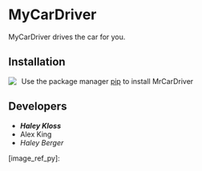 # MyCarDriver
MyCarDriver drives the car for you.
## Installation
Use the package manager [pip](https://pypi.org/project/pip/) to install MrCarDriver
<img src="[markdownmonstericon.png]([https://pypi.org/static/images/logo-small.95de8436.svg](https://pypi.org/static/images/logo-small.95de8436.svg ))"
     style="float: left; margin-right: 10px;" />
## Developers
- ***Haley Kloss***
- Alex King
- *Haley Berger*


[image_ref_py]:
